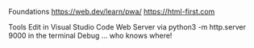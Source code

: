 Foundations
https://web.dev/learn/pwa/
https://html-first.com


Tools
Edit in Visual Studio Code
Web Server via python3 -m http.server 9000 in the terminal
Debug ... who knows where!


